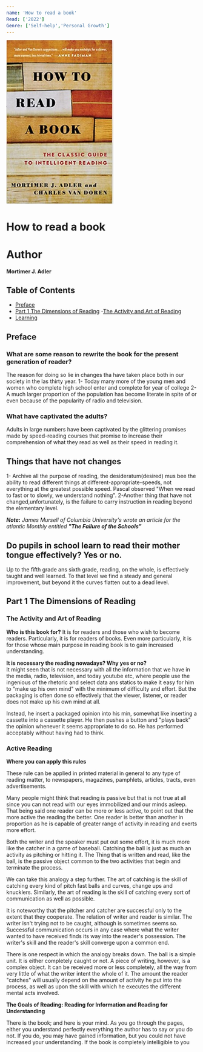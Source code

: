```yaml
---
name: 'How to read a book'
Read: ['2022']
Genre: ['Self-help','Personal Growth']
---
```


![Cover](./assets/cover.jpg)

# How to read a book 

# Author 

**Mortimer J. Adler**

## Table of Contents

 - [Preface](#preface)
 - [Part 1 The Dimensions of Reading](#part-1-the-dimensions-of-reading)
  -[The Activity and Art of Reading](#the-activity-and-art-of-reading)
  - [Learning](#Learning)

## Preface

### What are some reason  to rewrite the book for the present generation of reader?

 The reason for doing so lie in changes tha have taken place both in our society in the las thirty year.
 1- Today many more of the young men and women  who complete high school enter and complete for year of college
 2- A much larger proportion of the population has become literate in spite of or even because of the popularity of radio and television.

### What have captivated the adults?

Adults in large numbers have been captivated by the glittering promises made by speed-reading courses that promise to increase their comprehension of what they read as well as their speed in reading it. 

## Things that have not changes 

1- Archive all the purpose of reading, the desideratum(desired) mus bee the ability to read different things at different-appropriate-speeds, not everything at the greatest possible speed. Pascal observed "When we read to fast or to slowly, we understand nothing".
2-Another thing that have not changed,unfortunately, is the failure to carry instruction in reading beyond the elementary level.
 
 **_Note_:** _James Mursell of Columbia University's wrote an article for the atlantic Monthly entitled **"The Failure of the Schools"**_

## Do pupils in school learn to read their mother tongue effectively? Yes or no.
   Up to the fifth grade ans sixth grade, reading, on the whole, is effectively taught and well learned. To that level we find a steady and general improvement, but beyond it the curves flatten out to a dead level.

## Part 1 The Dimensions of Reading
 ### The Activity and Art of Reading 

 **Who is this book for?**
  It is for readers and those who wish to become readers. Particularly, it is for readers of books. Even more particularly, it is for those whose main purpose in reading book is to gain increased understanding. 
   
 **It is necessary the reading nowadays? Why yes or no?**  
  It might seen that is not necessary with all the information that we have in the media, radio, television, and today youtube etc, where people use the ingenious of the rhetoric and select data ans statics to make it easy for him to "make up his own mind" with the minimum of difficulty and effort. But the packaging is often done so effectively that the viewer, listener, or reader does not make up his own mind at all. 
  
  Instead, he insert a packaged opinion into his min, somewhat like inserting a cassette into a cassette player. He then pushes a button and "plays back" the opinion whenever it seems appropriate to do so. He has performed acceptably without having had to think.

 ### Active Reading

  **Where you can apply this rules**
  
  These rule can be applied in printed material in general to any type of reading matter, to newspapers, magazines, pamphlets, articles, tracts, even advertisements.  

  Many people might think that reading is passive but that is not true at all since you can not read with our eyes immobilized and our minds asleep. That being said one reader can be more or less active, to point out that the more active the reading the better. One reader is better than another in proportion as he is capable of greater range of activity in reading and exerts more effort. 

  Both the writer and the speaker must put out some effort, it is much more like the catcher in a game of baseball. Catching the ball is just as much an activity as pitching or hitting it. The Thing that is written and read, like the ball, is the passive object common to the two activities that begin and terminate the process. 

  We can take this analogy a step further. The art of catching is the skill of catching every kind of pitch fast balls and curves, change ups and knucklers. Similarly, the art of reading is the skill of catching every sort of communication as well as possible. 
  
  It is noteworthy that the pitcher and catcher are successful only to the extent that they cooperate. The relation of writer and reader is similar.  The writer isn't trying not to be caught, although is sometimes seems so. Successful communication occurs in any case where what the writer wanted to have received finds its way into the reader's possession. The writer's skill and the reader's skill converge upon a common end. 

  There is one respect in which the analogy breaks down. The ball is a simple unit. It is either completely caught or not. A piece of writing, however, is a complex object. It can be received more or less completely, all the way from very little of what the writer intent the whole of it.  The amount the reader "catches" will usually depend on the amount of activity he put into the process, as well as upon the skill with which he executes the different mental acts involved. 

  **The Goals of Reading: Reading for Information and Reading for Understanding**

  There is the book; and here is your mind. As you go through the pages, either you understand perfectly everything the author has to say or you do not. If you do, you may have gained information, but you could not have increased your understanding. If the book is completely intelligible to you 



